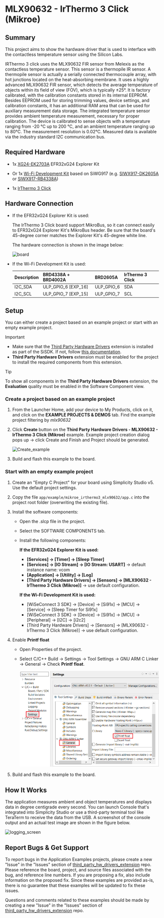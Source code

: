 # MLX90632 - IrThermo 3 Click (Mikroe) #

## Summary ##

This project aims to show the hardware driver that is used to interface with the contactless temperature sensor using the Silicon Labs.

IRThermo 3 click uses the MLX90632 FIR sensor from Melexis as the contactless temperature sensor. This sensor is a thermopile IR sensor. A thermopile sensor is actually a serially connected thermocouple array, with hot junctions located on the heat-absorbing membrane. It uses a highly advanced MLX90632 FIR sensor, which detects the average temperature of objects within its field of view (FOV), which is typically ±25°. It is factory calibrated, with the calibration constants stored in its internal EEPROM. Besides EEPROM used for storing trimming values, device settings, and calibration constants, it has an additional RAM area that can be used for auxiliary measurement data storage. The integrated temperature sensor provides ambient temperature measurement, necessary for proper calibration. The device is calibrated to sense objects with a temperature ranging from -20 ℃ up to 200 ℃, and an ambient temperature ranging up to 80℃. The measurement resolution is 0.02℃. Measured data is available via the industry standard I2C communication bus.

## Required Hardware ##

- 1x [XG24-EK2703A](https://www.silabs.com/development-tools/wireless/efr32xg24-explorer-kit) EFR32xG24 Explorer Kit

- Or 1x [Wi-Fi Development Kit](https://www.silabs.com/development-tools/wireless/wi-fi) based on SiWG917 (e.g. [SIWX917-DK2605A](https://www.silabs.com/development-tools/wireless/wi-fi/siwx917-dk2605a-wifi-6-bluetooth-le-soc-dev-kit) or [SIWX917-RB4338A](https://www.silabs.com/development-tools/wireless/wi-fi/siwx917-rb4338a-wifi-6-bluetooth-le-soc-radio-board))

- 1x [IrThermo 3 Click](https://www.mikroe.com/ir-thermo-3-click)

## Hardware Connection ##

- If the EFR32xG24 Explorer Kit is used:

  The IrThermo 3 Click board support MikroBus, so it can connect easily to EFR32xG24 Explorer Kit's MikroBus header. Be sure that the board's 45-degree corner matches the Explorer Kit's 45-degree white line.

  The hardware connection is shown in the image below:

  ![board](image/hardware_connection.png "Hardware connection")

- If the Wi-Fi Development Kit is used:

  | Description  | BRD4338A + BRD4002A | BRD2605A     | IrThermo 3 Click   |
  | -------------| -----------| -------------| ------------------------|
  | I2C_SDA      | ULP_GPIO_6 [EXP_16] | ULP_GPIO_6   | SDA            |
  | I2C_SCL      | ULP_GPIO_7 [EXP_15] | ULP_GPIO_7   | SCL            |

## Setup ##

You can either create a project based on an example project or start with an empty example project.

> [!IMPORTANT]
> - Make sure that the [Third Party Hardware Drivers](https://github.com/SiliconLabsSoftware/third_party_hw_drivers_extension) extension is installed as part of the SiSDK. If not, follow [this documentation](https://github.com/SiliconLabsSoftware/third_party_hw_drivers_extension/blob/master/README.md#how-to-add-to-simplicity-studio-ide).
> - **Third Party Hardware Drivers** extension must be enabled for the project to install the required components from this extension.

> [!TIP]
> To show all components in the **Third Party Hardware Drivers** extension, the **Evaluation** quality must be enabled in the Software Component view.

### Create a project based on an example project ###

1. From the Launcher Home, add your device to My Products, click on it, and click on the **EXAMPLE PROJECTS & DEMOS** tab. Find the example project filtering by *mlx90632*

2. Click **Create** button on the **Third Party Hardware Drivers - MLX90632 - IrThermo 3 Click (Mikroe)** example. Example project creation dialog pops up -> click Create and Finish and Project should be generated.

   ![Create_example](image/create_example.png)

3. Build and flash this example to the board.

### Start with an empty example project ###

1. Create an "Empty C Project" for your board using Simplicity Studio v5. Use the default project settings.

2. Copy the file `app/example/mikroe_irthermo3_mlx90632/app.c` into the project root folder (overwriting the existing file).

3. Install the software components:

    - Open the .slcp file in the project.

    - Select the SOFTWARE COMPONENTS tab.

    - Install the following components:

      **If the EFR32xG24 Explorer Kit is used:**

        - **[Services] → [Timer] → [Sleep Timer]**
        - **[Services] → [IO Stream] → [IO Stream: USART]** → default instance name: vcom
        - **[Application] → [Utility] → [Log]**
        - **[Third Party Hardware Drivers] → [Sensors] → [MLX90632 - IrThermo 3 Click (Mikroe)]** -> use default configuration.

      **If the Wi-Fi Development Kit is used:**

        - [WiSeConnect 3 SDK] → [Device] → [Si91x] → [MCU] → [Service] → [Sleep Timer for Si91x]
        - [WiSeConnect 3 SDK] → [Device] → [Si91x] → [MCU] → [Peripheral] → [I2C] → [i2c2]
        - [Third Party Hardware Drivers] → [Sensors] → [MLX90632 - IrThermo 3 Click (Mikroe)] -> use default configuration.

4. Enable **Printf float**

   - Open Properties of the project.
   - Select C/C++ Build → Settings → Tool Settings → GNU ARM C Linker → General → Check **Printf float**.

      ![install_float](image/float.png)

5. Build and flash this example to the board.

## How It Works ##

The application measures ambient and object temperatures and displays data in degree centigrade every second.
You can launch Console that's integrated into Simplicity Studio or use a third-party terminal tool like TeraTerm to receive the data from the USB. A screenshot of the console output and an actual test image are shown in the figure below.

![logging_screen](image/log.png)

## Report Bugs & Get Support ##

To report bugs in the Application Examples projects, please create a new "Issue" in the "Issues" section of [third_party_hw_drivers_extension](https://github.com/SiliconLabsSoftware/third_party_hw_drivers_extension) repo. Please reference the board, project, and source files associated with the bug, and reference line numbers. If you are proposing a fix, also include information on the proposed fix. Since these examples are provided as-is, there is no guarantee that these examples will be updated to fix these issues.

Questions and comments related to these examples should be made by creating a new "Issue" in the "Issues" section of [third_party_hw_drivers_extension](https://github.com/SiliconLabsSoftware/third_party_hw_drivers_extension) repo.
